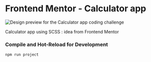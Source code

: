 # Frontend Mentor - Calculator app

![Design preview for the Calculator app coding challenge](./design/desktop-preview.jpg)

Calculator app using SCSS : idea from Frontend Mentor

### Compile and Hot-Reload for Development

```sh
npm run project
```